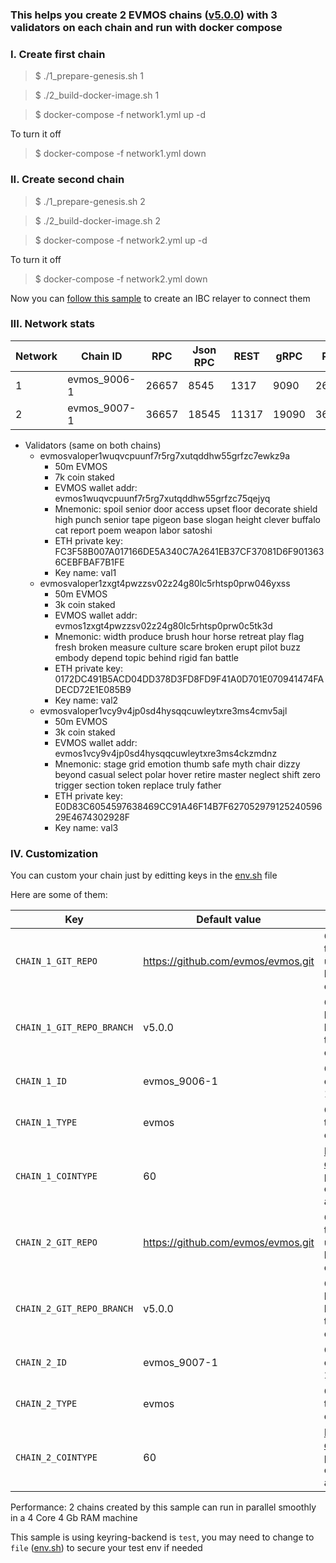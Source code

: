 ### This helps you create 2 EVMOS chains ([v5.0.0](https://github.com/evmos/evmos/tree/v5.0.0)) with 3 validators on each chain and run with docker compose

### I. Create first chain

> $ ./1_prepare-genesis.sh 1

> $ ./2_build-docker-image.sh 1

> $ docker-compose -f network1.yml up -d

To turn it off
> $ docker-compose -f network1.yml down

### II. Create second chain

> $ ./1_prepare-genesis.sh 2

> $ ./2_build-docker-image.sh 2

> $ docker-compose -f network2.yml up -d

To turn it off
> $ docker-compose -f network2.yml down

Now you can [follow this sample](https://github.com/VictorTrustyDev/EVMOS-sample-scripts/tree/main/hermes-as-ibc-relayer) to create an IBC relayer to connect them

### III. Network stats

| Network | Chain ID | RPC | Json RPC | REST | gRPC | P2P |
| --- | --- | --- | --- | --- | --- | --- |
| 1 | evmos_9006-1 | 26657 | 8545 | 1317 | 9090 | 26656 |
| 2 | evmos_9007-1 | 36657 | 18545 | 11317 | 19090 | 36656 |

- Validators (same on both chains)
    + evmosvaloper1wuqvcpuunf7r5rg7xutqddhw55grfzc7ewkz9a
        + 50m EVMOS
        + 7k coin staked
        + EVMOS wallet addr: evmos1wuqvcpuunf7r5rg7xutqddhw55grfzc75qejyq
        + Mnemonic: spoil senior door access upset floor decorate shield high punch senior tape pigeon base slogan height clever buffalo cat report poem weapon labor satoshi
        + ETH private key: FC3F58B007A017166DE5A340C7A2641EB37CF37081D6F9013636CEBFBAF7B1FE
        + Key name: val1
    + evmosvaloper1zxgt4pwzzsv02z24g80lc5rhtsp0prw046yxss
        + 50m EVMOS
        + 3k coin staked
        + EVMOS wallet addr: evmos1zxgt4pwzzsv02z24g80lc5rhtsp0prw0c5tk3d
        + Mnemonic: width produce brush hour horse retreat play flag fresh broken measure culture scare broken erupt pilot buzz embody depend topic behind rigid fan battle
        + ETH private key: 0172DC491B5ACD04DD378D3FD8FD9F41A0D701E070941474FADECD72E1E085B9
        + Key name: val2
    + evmosvaloper1vcy9v4jp0sd4hysqqcuwleytxre3ms4cmv5ajl
        + 50m EVMOS
        + 3k coin staked
        + EVMOS wallet addr: evmos1vcy9v4jp0sd4hysqqcuwleytxre3ms4ckzmdnz
        + Mnemonic: stage grid emotion thumb safe myth chair dizzy beyond casual select polar hover retire master neglect shift zero trigger section token replace truly father
        + ETH private key: E0D83C6054597638469CC91A46F14B7F62705297912524059629E4674302928F
        + Key name: val3

### IV. Customization
You can custom your chain just by editting keys in the [env.sh](https://github.com/VictorTrustyDev/EVMOS-sample-scripts/blob/main/env.sh) file

Here are some of them:

| Key | Default value | Explain |
| --- | --- | --- |
| `CHAIN_1_GIT_REPO` | https://github.com/evmos/evmos.git | Git repo to be used to build chain 1 |
| `CHAIN_1_GIT_REPO_BRANCH` | v5.0.0 | Git branch to be used to build chain 1 |
| `CHAIN_1_ID` | evmos_9006-1 | Chain id of chain 1 |
| `CHAIN_1_TYPE` | evmos | Chain type of chain 1 |
| `CHAIN_1_COINTYPE` | 60 | [HD key derivation path](https://docs.evmos.org/users/technical_concepts/accounts.html) for chain 1's accounts |
| `CHAIN_2_GIT_REPO` | https://github.com/evmos/evmos.git | Git repo to be used to build chain 2 |
| `CHAIN_2_GIT_REPO_BRANCH` | v5.0.0 | Git branch to be used to build chain 2 |
| `CHAIN_2_ID` | evmos_9007-1 | Chain id of chain 2 |
| `CHAIN_2_TYPE` | evmos | Chain type of chain 2 |
| `CHAIN_2_COINTYPE` | 60 | [HD key derivation path](https://docs.evmos.org/users/technical_concepts/accounts.html) for chain 2's accounts |

Performance: 2 chains created by this sample can run in parallel smoothly in a 4 Core 4 Gb RAM machine

This sample is using keyring-backend is `test`, you may need to change to `file` ([env.sh](https://github.com/VictorTrustyDev/EVMOS-sample-scripts/blob/main/env.sh)) to secure your test env if needed